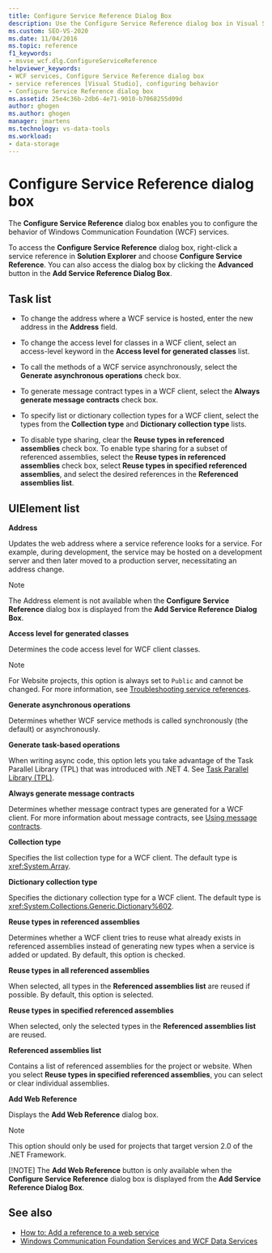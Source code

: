 ```yaml
---
title: Configure Service Reference Dialog Box
description: Use the Configure Service Reference dialog box in Visual Studio to configure the behavior of Windows Communication Foundation (WCF) services.
ms.custom: SEO-VS-2020
ms.date: 11/04/2016
ms.topic: reference
f1_keywords:
- msvse_wcf.dlg.ConfigureServiceReference
helpviewer_keywords:
- WCF services, Configure Service Reference dialog box
- service references [Visual Studio], configuring behavior
- Configure Service Reference dialog box
ms.assetid: 25e4c36b-2db6-4e71-9010-b7068255d09d
author: ghogen
ms.author: ghogen
manager: jmartens
ms.technology: vs-data-tools
ms.workload:
- data-storage
---
```

# Configure Service Reference dialog box

The **Configure Service Reference** dialog box enables you to configure the behavior of Windows Communication Foundation (WCF) services.

To access the **Configure Service Reference** dialog box, right-click a service reference in **Solution Explorer** and choose **Configure Service Reference**. You can also access the dialog box by clicking the **Advanced** button in the **Add Service Reference Dialog Box**.

## Task list

- To change the address where a WCF service is hosted, enter the new address in the **Address** field.

- To change the access level for classes in a WCF client, select an access-level keyword in the **Access level for generated classes** list.

- To call the methods of a WCF service asynchronously, select the **Generate asynchronous operations** check box.

- To generate message contract types in a WCF client, select the **Always generate message contracts** check box.

- To specify list or dictionary collection types for a WCF client, select the types from the **Collection type** and **Dictionary collection type** lists.

- To disable type sharing, clear the **Reuse types in referenced assemblies** check box. To enable type sharing for a subset of referenced assemblies, select the **Reuse types in referenced assemblies** check box, select **Reuse types in specified referenced assemblies**, and select the desired references in the **Referenced assemblies list**.

## UIElement list

**Address**

Updates the web address where a service reference looks for a service. For example, during development, the service may be hosted on a development server and then later moved to a production server, necessitating an address change.

> [!NOTE]
> The Address element is not available when the **Configure Service Reference** dialog box is displayed from the **Add Service Reference Dialog Box**.

**Access level for generated classes**

Determines the code access level for WCF client classes.

> [!NOTE]
> For Website projects, this option is always set to `Public` and cannot be changed. For more information, see [Troubleshooting service references](../data-tools/troubleshooting-service-references.md).

**Generate asynchronous operations**

Determines whether WCF service methods is called synchronously (the default) or asynchronously.

**Generate task-based operations**

When writing async code, this option lets you take advantage of the Task Parallel Library (TPL) that was introduced with .NET 4. See [Task Parallel Library (TPL)](/dotnet/standard/parallel-programming/task-parallel-library-tpl).

**Always generate message contracts**

Determines whether message contract types are generated for a WCF client. For more information about message contracts, see [Using message contracts](/dotnet/framework/wcf/feature-details/using-message-contracts).

**Collection type**

Specifies the list collection type for a WCF client. The default type is <xref:System.Array>.

**Dictionary collection type**

Specifies the dictionary collection type for a WCF client. The default type is <xref:System.Collections.Generic.Dictionary%602>.

**Reuse types in referenced assemblies**

Determines whether a WCF client tries to reuse what already exists in referenced assemblies instead of generating new types when a service is added or updated. By default, this option is checked.

**Reuse types in all referenced assemblies**

When selected, all types in the **Referenced assemblies list** are reused if possible. By default, this option is selected.

**Reuse types in specified referenced assemblies**

When selected, only the selected types in the **Referenced assemblies list** are reused.

**Referenced assemblies list**

Contains a list of referenced assemblies for the project or website. When you select **Reuse types in specified referenced assemblies**, you can select or clear individual assemblies.

**Add Web Reference**

Displays the **Add Web Reference** dialog box.

> [!NOTE]
> This option should only be used for projects that target version 2.0 of the .NET Framework.
>
> [!NOTE]
> The **Add Web Reference** button is only available when the **Configure Service Reference** dialog box is displayed from the **Add Service Reference Dialog Box**.

## See also

- [How to: Add a reference to a web service](how-to-add-update-or-remove-a-wcf-data-service-reference.md)
- [Windows Communication Foundation Services and WCF Data Services](../data-tools/configure-service-reference-dialog-box.md)
